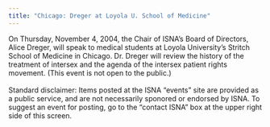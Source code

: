```yaml
---
title: "Chicago: Dreger at Loyola U. School of Medicine"
---
```


On Thursday, November 4, 2004, the Chair of <span class="caps">ISNA</span>&#8217;s Board of Directors, Alice Dreger, will speak to medical students at Loyola University&#8217;s Stritch School of Medicine in Chicago. Dr. Dreger will review the history of the treatment of intersex and the agenda of the intersex patient rights movement. (This event is not open to the public.)<br><br>Standard disclaimer: Items posted at the <span class="caps">ISNA</span> &#8220;events&#8221; site are provided as a public service, and are not necessarily sponored or endorsed by <span class="caps">ISNA</span>. To suggest an event for posting, go to the &#8220;contact <span class="caps">ISNA</span>&#8221; box at the upper right side of this screen.